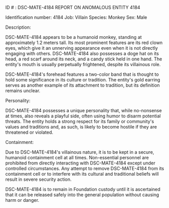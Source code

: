 ID # : DSC-MATE-4184
REPORT ON ANOMALOUS ENTITY 4184

Identification number: 4184
Job: Villain
Species: Monkey
Sex: Male

Description:

DSC-MATE-4184 appears to be a humanoid monkey, standing at approximately 1.2 meters tall. Its most prominent features are its red clown eyes, which give it an unnerving appearance even when it is not directly engaging with others. DSC-MATE-4184 also possesses a doge hat on its head, a red scarf around its neck, and a candy stick held in one hand. The entity's mouth is usually perpetually frightened, despite its villainous role.

DSC-MATE-4184's forehead features a two-color band that is thought to hold some significance in its culture or tradition. The entity's gold earring serves as another example of its attachment to tradition, but its definition remains unclear.

Personality:

DSC-MATE-4184 possesses a unique personality that, while no-nonsense at times, also reveals a playful side, often using humor to disarm potential threats. The entity holds a strong respect for its family or community's values and traditions and, as such, is likely to become hostile if they are threatened or violated.

Containment:

Due to DSC-MATE-4184's villainous nature, it is to be kept in a secure, humanoid containment cell at all times. Non-essential personnel are prohibited from directly interacting with DSC-MATE-4184 except under controlled circumstances. Any attempt to remove DSC-MATE-4184 from its containment cell or to interfere with its cultural and traditional beliefs will result in severe security action.

DSC-MATE-4184 is to remain in Foundation custody until it is ascertained that it can be released safely into the general population without causing harm or danger.